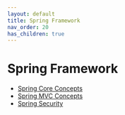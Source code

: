 ```yaml
---
layout: default
title: Spring Framework
nav_order: 20
has_children: true
---
```


# Spring Framework

- [Spring Core Concepts](/docs/spring/spring-core)
- [Spring MVC Concepts](/docs/spring/spring-mvc)
- [Spring Security](/docs/spring/security)

